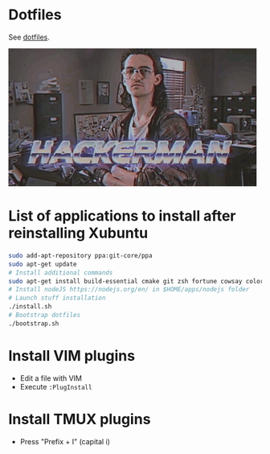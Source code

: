 # Dotfiles

See [dotfiles](http://dotfiles.github.io).

![dotfiles](dotfiles.gif)

# List of applications to install after reinstalling Xubuntu

```bash
sudo add-apt-repository ppa:git-core/ppa
sudo apt-get update
# Install additional commands
sudo apt-get install build-essential cmake git zsh fortune cowsay colordiff vim exuberant-ctags tmux python-pip python-dev ruby-dev ruby htop
# Install nodeJS https://nodejs.org/en/ in $HOME/apps/nodejs folder
# Launch stuff installation
./install.sh
# Bootstrap dotfiles
./bootstrap.sh
```

# Install VIM plugins

- Edit a file with VIM
- Execute `:PlugInstall`

# Install TMUX plugins

- Press "Prefix + I" (capital i)

